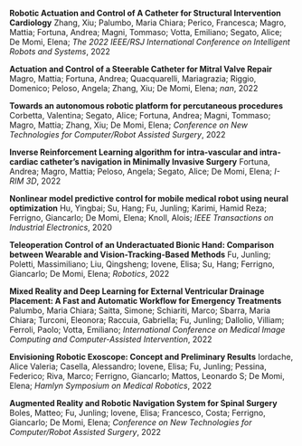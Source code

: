 **Robotic Actuation and Control of A Catheter for Structural Intervention Cardiology**
Zhang, Xiu; Palumbo, Maria Chiara; Perico, Francesca; Magro, Mattia; Fortuna, Andrea; Magni, Tommaso; Votta, Emiliano; Segato, Alice; De Momi, Elena; 
*The 2022 IEEE/RSJ International Conference on Intelligent Robots and Systems*, 2022


**Actuation and Control of a Steerable Catheter for Mitral Valve Repair**
Magro, Mattia; Fortuna, Andrea; Quacquarelli, Mariagrazia; Riggio, Domenico; Peloso, Angela; Zhang, Xiu; De Momi, Elena; 
*nan*, 2022


**Towards an autonomous robotic platform for percutaneous procedures**
Corbetta, Valentina; Segato, Alice; Fortuna, Andrea; Magni, Tommaso; Magro, Mattia; Zhang, Xiu; De Momi, Elena; 
*Conference on New Technologies for Computer/Robot Assisted Surgery*, 2022


**Inverse Reinforcement Learning algorithm for intra-vascular and intra-cardiac catheter’s navigation in Minimally Invasive Surgery**
Fortuna, Andrea; Magro, Mattia; Peloso, Angela; Segato, Alice; De Momi, Elena; 
*I-RIM 3D*, 2022


**Nonlinear model predictive control for mobile medical robot using neural optimization**
Hu, Yingbai; Su, Hang; Fu, Junling; Karimi, Hamid Reza; Ferrigno, Giancarlo; De Momi, Elena; Knoll, Alois; 
*IEEE Transactions on Industrial Electronics*, 2020


**Teleoperation Control of an Underactuated Bionic Hand: Comparison between Wearable and Vision-Tracking-Based Methods**
Fu, Junling; Poletti, Massimiliano; Liu, Qingsheng; Iovene, Elisa; Su, Hang; Ferrigno, Giancarlo; De Momi, Elena; 
*Robotics*, 2022


**Mixed Reality and Deep Learning for External Ventricular Drainage Placement: A Fast and Automatic Workflow for Emergency Treatments**
Palumbo, Maria Chiara; Saitta, Simone; Schiariti, Marco; Sbarra, Maria Chiara; Turconi, Eleonora; Raccuia, Gabriella; Fu, Junling; Dallolio, Villiam; Ferroli, Paolo; Votta, Emiliano; 
*International Conference on Medical Image Computing and Computer-Assisted Intervention*, 2022


**Envisioning Robotic Exoscope: Concept and Preliminary Results**
Iordache, Alice Valeria; Casella, Alessandro; Iovene, Elisa; Fu, Junling; Pessina, Federico; Riva, Marco; Ferrigno, Giancarlo; Mattos, Leonardo S; De Momi, Elena; 
*Hamlyn Symposium on Medical Robotics*, 2022


**Augmented Reality and Robotic Navigation System for Spinal Surgery**
Boles, Matteo; Fu, Junling; Iovene, Elisa; Francesco, Costa; Ferrigno, Giancarlo; De Momi, Elena; 
*Conference on New Technologies for Computer/Robot Assisted Surgery*, 2022


